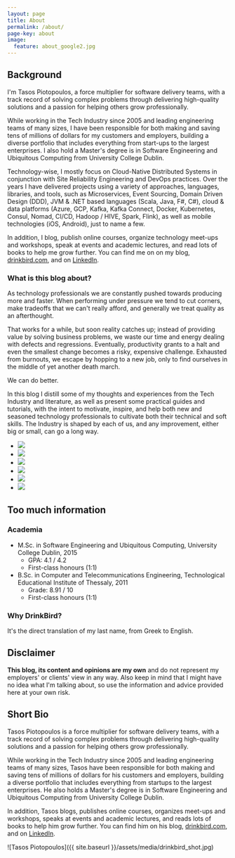 ```yaml
---
layout: page
title: About
permalink: /about/
page-key: about
image:
  feature: about_google2.jpg
---
```


## Background

I'm Tasos Piotopoulos, a force multiplier for software delivery teams, with a track record of solving complex problems through delivering high-quality solutions and a passion for helping others grow professionally.

While working in the Tech Industry since 2005 and leading engineering teams of many sizes, I have been responsible for both making and saving tens of millions of dollars for my customers and employers, building a diverse portfolio that includes everything from start-ups to the largest enterprises. I also hold a Master's degree is in Software Engineering and Ubiquitous Computing from University College Dublin.

Technology-wise, I mostly focus on Cloud-Native Distributed Systems in conjunction with Site Reliability Engineering and DevOps practices. Over the years I have delivered projects using a variety of approaches, languages, libraries, and tools, such as Microservices, Event Sourcing, Domain Driven Design (DDD), JVM & .NET based languages (Scala, Java, F#, C#), cloud & data platforms (Azure, GCP, Kafka, Kafka Connect, Docker, Kubernetes, Consul, Nomad, CI/CD, Hadoop / HIVE, Spark, Flink), as well as mobile technologies (iOS, Android), just to name a few.

In addition, I blog, publish online courses, organize technology meet-ups and workshops, speak at events and academic lectures, and read lots of books to help me grow further. You can find me on on my blog, [drinkbird.com](https://blog.drinkbird.com), and on [LinkedIn](https://linkedin.com/in/piotopoulos).

### What is this blog about?

As technology professionals we are constantly pushed towards producing more and faster. When performing under pressure we tend to cut corners, make tradeoffs that we can't really afford, and generally we treat quality as an afterthought.

That works for a while, but soon reality catches up; instead of providing value by solving business problems, we waste our time and energy dealing with defects and regressions. Eventually, productivity grants to a halt and even the smallest change becomes a risky, expensive challenge. Exhausted from burnouts, we escape by hopping to a new job, only to find ourselves in the middle of yet another death march.

We can do better.

In this blog I distill some of my thoughts and experiences from the Tech Industry and literature, as well as present some practical guides and tutorials, with the intent to motivate, inspire, and help both new and seasoned technology professionals to cultivate both their technical and soft skills. The Industry is shaped by each of us, and any improvement, either big or small, can go a long way.

<ul class="list-inline gallery">
	<li>
		<a href="{{ site.baseurl }}/images/DSCN6650.jpg" class="image-popup mfp-with-zoom" title="At the Global Azure Bootcamp as a guest speaker, Athens 2014">
			<img src="{{ site.baseurl }}/images/DSCN6650-150x150.jpg" />
		</a>
	</li>
	<li>
		<a href="{{ site.baseurl }}/images/10461621_10204160249869197_1374694601253781239_n.jpg" class="image-popup mfp-with-zoom" title="At the Patterns and Practices for the Cloud Event as a guest speaker, Athens 2014">
			<img src="{{ site.baseurl }}/images/10461621_10204160249869197_1374694601253781239_n_150x150.png" />
		</a>
	</li>
	<li>
		<a href="{{ site.baseurl }}/images/10359500_10205500520815133_6051871685517638110_n.jpg" class="image-popup mfp-with-zoom" title="At UCD's Enterprise, Innovation and Entrepreneurship course, presenting The Lean Startup by Eric Ries, Dublin 2015">
			<img src="{{ site.baseurl }}/images/10359500_10205500520815133_6051871685517638110_n_150x150.png" />
		</a>
	</li>
	<li>
		<a href="{{ site.baseurl }}/images/ucd_graduation.jpg" class="image-popup mfp-with-zoom" title="At the M.Sc. graduation ceremony, UCD, Dublin 2015">
			<img src="{{ site.baseurl }}/images/ucd_graduation_150.jpg" />
		</a>
	</li>
	<li>
		<a href="{{ site.baseurl }}/images/nci3.jpg" class="image-popup mfp-with-zoom" title="At the National College of Ireland as a guest speaker, Dublin 2015">
			<img src="{{ site.baseurl }}/images/nci3_150.jpg" />
		</a>
	</li>
	<li>
		<a href="{{ site.baseurl }}/images/angularjs_keynote.jpg" class="image-popup mfp-with-zoom" title="Delivering the AngularJS Dublin keynote, Google, Dublin 2016">
			<img src="{{ site.baseurl }}/images/angularjs_keynote_150x150.jpg" />
		</a>
	</li>
</ul>

## Too much information

### Academia

- M.Sc. in Software Engineering and Ubiquitous Computing, University College Dublin, 2015
	- GPA: 4.1 / 4.2
	- First-class honours (1:1)
- B.Sc. in Computer and Telecommunications Engineering, Technological Educational Institute of Thessaly, 2011
	- Grade: 8.91 / 10
	- First-class honours (1:1)

### Why DrinkBird?

It's the direct translation of my last name, from Greek to English.

## Disclaimer

**This blog, its content and opinions are my own** and do not represent my employers' or clients' view in any way. Also keep in mind that I might have no idea what I'm talking about, so use the information and advice provided here at your own risk.

## Short Bio

Tasos Piotopoulos is a force multiplier for software delivery teams, with a track record of solving complex problems through delivering high-quality solutions and a passion for helping others grow professionally.

While working in the Tech Industry since 2005 and leading engineering teams of many sizes, Tasos have been responsible for both making and saving tens of millions of dollars for his customers and employers, building a diverse portfolio that includes everything from startups to the largest enterprises. He also holds a Master's degree is in Software Engineering and Ubiquitous Computing from University College Dublin.

In addition, Tasos blogs, publishes online courses, organizes meet-ups and workshops, speaks at events and academic lectures, and reads lots of books to help him grow further. You can find him on his blog, [drinkbird.com](https://blog.drinkbird.com), and on [LinkedIn](https://linkedin.com/in/piotopoulos).

![Tasos Piotopoulos]({{ site.baseurl }}/assets/media/drinkbird_shot.jpg)
